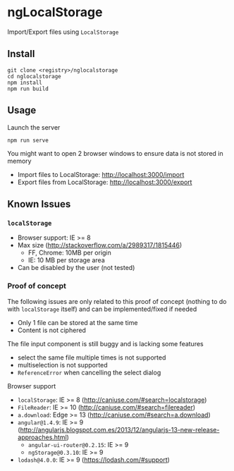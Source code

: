 ngLocalStorage
==============

Import/Export files using `LocalStorage`

Install
-------

    git clone <registry>/nglocalstorage
    cd nglocalstorage
    npm install
    npm run build

Usage
-----

Launch the server

    npm run serve

You might want to open 2 browser windows to ensure data is not stored in memory

  * Import files to LocalStorage: <http://localhost:3000/import>
  * Export files from LocalStorage: <http://localhost:3000/export>

Known Issues
------------

### `localStorage`

  * Browser support: IE >= 8
  * Max size (<http://stackoverflow.com/a/2989317/1815446>)
      * FF, Chrome: 10MB per origin
      * IE: 10 MB per storage area
  * Can be disabled by the user (not tested)

### Proof of concept

The following issues are only related to this proof of concept (nothing to do
with `localStorage` itself) and can be implemented/fixed if needed

  * Only 1 file can be stored at the same time
  * Content is not ciphered

The file input component is still buggy and is lacking some features

  * select the same file multiple times is not supported
  * multiselection is not supported
  * `ReferenceError` when cancelling the select dialog

Browser support

  * `localStorage`: IE >= 8 (<http://caniuse.com/#search=localstorage>)
  * `FileReader`: IE >= 10 (<http://caniuse.com/#search=filereader>)
  * `a.download`: Edge >= 13 (<http://caniuse.com/#search=a.download>)
  * `angular@1.4.9`: IE >= 9 (<http://angularjs.blogspot.com.es/2013/12/angularjs-13-new-release-approaches.html>)
      * `angular-ui-router@0.2.15`: IE >= 9
      * `ngStorage@0.3.10`: IE >= 9
  * `lodash@4.0.0`: IE >= 9 (<https://lodash.com/#support>)
